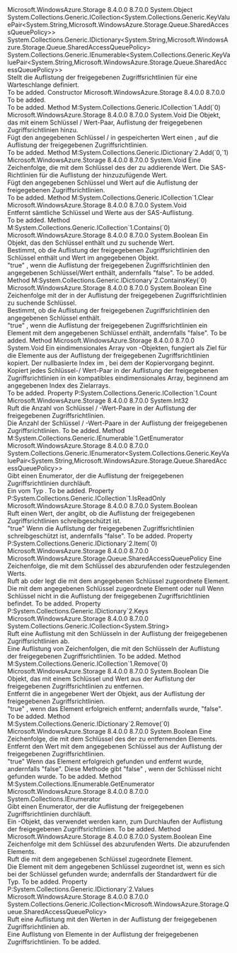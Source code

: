 <Type Name="SharedAccessQueuePolicies" FullName="Microsoft.WindowsAzure.Storage.Queue.SharedAccessQueuePolicies">
  <TypeSignature Language="C#" Value="public sealed class SharedAccessQueuePolicies : System.Collections.Generic.ICollection&lt;System.Collections.Generic.KeyValuePair&lt;string,Microsoft.WindowsAzure.Storage.Queue.SharedAccessQueuePolicy&gt;&gt;, System.Collections.Generic.IDictionary&lt;string,Microsoft.WindowsAzure.Storage.Queue.SharedAccessQueuePolicy&gt;, System.Collections.Generic.IEnumerable&lt;System.Collections.Generic.KeyValuePair&lt;string,Microsoft.WindowsAzure.Storage.Queue.SharedAccessQueuePolicy&gt;&gt;" />
  <TypeSignature Language="ILAsm" Value=".class public auto ansi sealed beforefieldinit SharedAccessQueuePolicies extends System.Object implements class System.Collections.Generic.ICollection`1&lt;valuetype System.Collections.Generic.KeyValuePair`2&lt;string, class Microsoft.WindowsAzure.Storage.Queue.SharedAccessQueuePolicy&gt;&gt;, class System.Collections.Generic.IDictionary`2&lt;string, class Microsoft.WindowsAzure.Storage.Queue.SharedAccessQueuePolicy&gt;, class System.Collections.Generic.IEnumerable`1&lt;valuetype System.Collections.Generic.KeyValuePair`2&lt;string, class Microsoft.WindowsAzure.Storage.Queue.SharedAccessQueuePolicy&gt;&gt;, class System.Collections.IEnumerable" />
  <TypeSignature Language="DocId" Value="T:Microsoft.WindowsAzure.Storage.Queue.SharedAccessQueuePolicies" />
  <TypeSignature Language="VB.NET" Value="Public NotInheritable Class SharedAccessQueuePolicies&#xA;Implements ICollection(Of KeyValuePair(Of String, SharedAccessQueuePolicy)), IDictionary(Of String, SharedAccessQueuePolicy), IEnumerable(Of KeyValuePair(Of String, SharedAccessQueuePolicy))" />
  <TypeSignature Language="F#" Value="type SharedAccessQueuePolicies = class&#xA;    interface IDictionary&lt;string, SharedAccessQueuePolicy&gt;&#xA;    interface ICollection&lt;KeyValuePair&lt;string, SharedAccessQueuePolicy&gt;&gt;&#xA;    interface seq&lt;KeyValuePair&lt;string, SharedAccessQueuePolicy&gt;&gt;&#xA;    interface IEnumerable" />
  <AssemblyInfo>
    <AssemblyName>Microsoft.WindowsAzure.Storage</AssemblyName>
    <AssemblyVersion>8.4.0.0</AssemblyVersion>
    <AssemblyVersion>8.7.0.0</AssemblyVersion>
  </AssemblyInfo>
  <Base>
    <BaseTypeName>System.Object</BaseTypeName>
  </Base>
  <Interfaces>
    <Interface>
      <InterfaceName>System.Collections.Generic.ICollection&lt;System.Collections.Generic.KeyValuePair&lt;System.String,Microsoft.WindowsAzure.Storage.Queue.SharedAccessQueuePolicy&gt;&gt;</InterfaceName>
    </Interface>
    <Interface>
      <InterfaceName>System.Collections.Generic.IDictionary&lt;System.String,Microsoft.WindowsAzure.Storage.Queue.SharedAccessQueuePolicy&gt;</InterfaceName>
    </Interface>
    <Interface>
      <InterfaceName>System.Collections.Generic.IEnumerable&lt;System.Collections.Generic.KeyValuePair&lt;System.String,Microsoft.WindowsAzure.Storage.Queue.SharedAccessQueuePolicy&gt;&gt;</InterfaceName>
    </Interface>
  </Interfaces>
  <Docs>
    <summary>
            Stellt die Auflistung der freigegebenen Zugriffsrichtlinien für eine Warteschlange definiert.
            </summary>
    <remarks>To be added.</remarks>
  </Docs>
  <Members>
    <Member MemberName=".ctor">
      <MemberSignature Language="C#" Value="public SharedAccessQueuePolicies ();" />
      <MemberSignature Language="ILAsm" Value=".method public hidebysig specialname rtspecialname instance void .ctor() cil managed" />
      <MemberSignature Language="DocId" Value="M:Microsoft.WindowsAzure.Storage.Queue.SharedAccessQueuePolicies.#ctor" />
      <MemberSignature Language="VB.NET" Value="Public Sub New ()" />
      <MemberType>Constructor</MemberType>
      <AssemblyInfo>
        <AssemblyName>Microsoft.WindowsAzure.Storage</AssemblyName>
        <AssemblyVersion>8.4.0.0</AssemblyVersion>
        <AssemblyVersion>8.7.0.0</AssemblyVersion>
      </AssemblyInfo>
      <Parameters />
      <Docs>
        <summary>To be added.</summary>
        <remarks>To be added.</remarks>
      </Docs>
    </Member>
    <Member MemberName="Add">
      <MemberSignature Language="C#" Value="public void Add (System.Collections.Generic.KeyValuePair&lt;string,Microsoft.WindowsAzure.Storage.Queue.SharedAccessQueuePolicy&gt; item);" />
      <MemberSignature Language="ILAsm" Value=".method public hidebysig newslot virtual instance void Add(valuetype System.Collections.Generic.KeyValuePair`2&lt;string, class Microsoft.WindowsAzure.Storage.Queue.SharedAccessQueuePolicy&gt; item) cil managed" />
      <MemberSignature Language="DocId" Value="M:Microsoft.WindowsAzure.Storage.Queue.SharedAccessQueuePolicies.Add(System.Collections.Generic.KeyValuePair{System.String,Microsoft.WindowsAzure.Storage.Queue.SharedAccessQueuePolicy})" />
      <MemberSignature Language="VB.NET" Value="Public Sub Add (item As KeyValuePair(Of String, SharedAccessQueuePolicy))" />
      <MemberSignature Language="F#" Value="abstract member Add : System.Collections.Generic.KeyValuePair&lt;string, Microsoft.WindowsAzure.Storage.Queue.SharedAccessQueuePolicy&gt; -&gt; unit&#xA;override this.Add : System.Collections.Generic.KeyValuePair&lt;string, Microsoft.WindowsAzure.Storage.Queue.SharedAccessQueuePolicy&gt; -&gt; unit" Usage="sharedAccessQueuePolicies.Add item" />
      <MemberType>Method</MemberType>
      <Implements>
        <InterfaceMember>M:System.Collections.Generic.ICollection`1.Add(`0)</InterfaceMember>
      </Implements>
      <AssemblyInfo>
        <AssemblyName>Microsoft.WindowsAzure.Storage</AssemblyName>
        <AssemblyVersion>8.4.0.0</AssemblyVersion>
        <AssemblyVersion>8.7.0.0</AssemblyVersion>
      </AssemblyInfo>
      <ReturnValue>
        <ReturnType>System.Void</ReturnType>
      </ReturnValue>
      <Parameters>
        <Parameter Name="item" Type="System.Collections.Generic.KeyValuePair&lt;System.String,Microsoft.WindowsAzure.Storage.Queue.SharedAccessQueuePolicy&gt;" />
      </Parameters>
      <Docs>
        <param name="item">Die <see cref="T:System.Collections.Generic.KeyValuePair`2" /> Objekt, das mit einem Schlüssel /<see cref="T:Microsoft.WindowsAzure.Storage.Queue.SharedAccessQueuePolicy" /> Wert-Paar, Auflistung der freigegebenen Zugriffsrichtlinien hinzu.</param>
        <summary>
            Fügt den angegebenen Schlüssel /<see cref="T:Microsoft.WindowsAzure.Storage.Queue.SharedAccessQueuePolicy" /> in gespeicherten Wert einen <see cref="T:System.Collections.Generic.KeyValuePair`2" />, auf die Auflistung der freigegebenen Zugriffsrichtlinien.
            </summary>
        <remarks>To be added.</remarks>
      </Docs>
    </Member>
    <Member MemberName="Add">
      <MemberSignature Language="C#" Value="public void Add (string key, Microsoft.WindowsAzure.Storage.Queue.SharedAccessQueuePolicy value);" />
      <MemberSignature Language="ILAsm" Value=".method public hidebysig newslot virtual instance void Add(string key, class Microsoft.WindowsAzure.Storage.Queue.SharedAccessQueuePolicy value) cil managed" />
      <MemberSignature Language="DocId" Value="M:Microsoft.WindowsAzure.Storage.Queue.SharedAccessQueuePolicies.Add(System.String,Microsoft.WindowsAzure.Storage.Queue.SharedAccessQueuePolicy)" />
      <MemberSignature Language="VB.NET" Value="Public Sub Add (key As String, value As SharedAccessQueuePolicy)" />
      <MemberSignature Language="F#" Value="abstract member Add : string * Microsoft.WindowsAzure.Storage.Queue.SharedAccessQueuePolicy -&gt; unit&#xA;override this.Add : string * Microsoft.WindowsAzure.Storage.Queue.SharedAccessQueuePolicy -&gt; unit" Usage="sharedAccessQueuePolicies.Add (key, value)" />
      <MemberType>Method</MemberType>
      <Implements>
        <InterfaceMember>M:System.Collections.Generic.IDictionary`2.Add(`0,`1)</InterfaceMember>
      </Implements>
      <AssemblyInfo>
        <AssemblyName>Microsoft.WindowsAzure.Storage</AssemblyName>
        <AssemblyVersion>8.4.0.0</AssemblyVersion>
        <AssemblyVersion>8.7.0.0</AssemblyVersion>
      </AssemblyInfo>
      <ReturnValue>
        <ReturnType>System.Void</ReturnType>
      </ReturnValue>
      <Parameters>
        <Parameter Name="key" Type="System.String" />
        <Parameter Name="value" Type="Microsoft.WindowsAzure.Storage.Queue.SharedAccessQueuePolicy" />
      </Parameters>
      <Docs>
        <param name="key">Eine Zeichenfolge, die mit dem Schlüssel des der <see cref="T:Microsoft.WindowsAzure.Storage.Queue.SharedAccessQueuePolicy" /> zu addierende Wert.</param>
        <param name="value">Die <see cref="T:Microsoft.WindowsAzure.Storage.Queue.SharedAccessQueuePolicy" /> SAS-Richtlinien für die Auflistung der hinzuzufügende Wert.</param>
        <summary>
            Fügt den angegebenen Schlüssel und <see cref="T:Microsoft.WindowsAzure.Storage.Queue.SharedAccessQueuePolicy" /> Wert auf die Auflistung der freigegebenen Zugriffsrichtlinien.
            </summary>
        <remarks>To be added.</remarks>
      </Docs>
    </Member>
    <Member MemberName="Clear">
      <MemberSignature Language="C#" Value="public void Clear ();" />
      <MemberSignature Language="ILAsm" Value=".method public hidebysig newslot virtual instance void Clear() cil managed" />
      <MemberSignature Language="DocId" Value="M:Microsoft.WindowsAzure.Storage.Queue.SharedAccessQueuePolicies.Clear" />
      <MemberSignature Language="VB.NET" Value="Public Sub Clear ()" />
      <MemberSignature Language="F#" Value="abstract member Clear : unit -&gt; unit&#xA;override this.Clear : unit -&gt; unit" Usage="sharedAccessQueuePolicies.Clear " />
      <MemberType>Method</MemberType>
      <Implements>
        <InterfaceMember>M:System.Collections.Generic.ICollection`1.Clear</InterfaceMember>
      </Implements>
      <AssemblyInfo>
        <AssemblyName>Microsoft.WindowsAzure.Storage</AssemblyName>
        <AssemblyVersion>8.4.0.0</AssemblyVersion>
        <AssemblyVersion>8.7.0.0</AssemblyVersion>
      </AssemblyInfo>
      <ReturnValue>
        <ReturnType>System.Void</ReturnType>
      </ReturnValue>
      <Parameters />
      <Docs>
        <summary>
            Entfernt sämtliche Schlüssel und <see cref="T:Microsoft.WindowsAzure.Storage.Queue.SharedAccessQueuePolicy" /> Werte aus der SAS-Auflistung.
            </summary>
        <remarks>To be added.</remarks>
      </Docs>
    </Member>
    <Member MemberName="Contains">
      <MemberSignature Language="C#" Value="public bool Contains (System.Collections.Generic.KeyValuePair&lt;string,Microsoft.WindowsAzure.Storage.Queue.SharedAccessQueuePolicy&gt; item);" />
      <MemberSignature Language="ILAsm" Value=".method public hidebysig newslot virtual instance bool Contains(valuetype System.Collections.Generic.KeyValuePair`2&lt;string, class Microsoft.WindowsAzure.Storage.Queue.SharedAccessQueuePolicy&gt; item) cil managed" />
      <MemberSignature Language="DocId" Value="M:Microsoft.WindowsAzure.Storage.Queue.SharedAccessQueuePolicies.Contains(System.Collections.Generic.KeyValuePair{System.String,Microsoft.WindowsAzure.Storage.Queue.SharedAccessQueuePolicy})" />
      <MemberSignature Language="VB.NET" Value="Public Function Contains (item As KeyValuePair(Of String, SharedAccessQueuePolicy)) As Boolean" />
      <MemberSignature Language="F#" Value="abstract member Contains : System.Collections.Generic.KeyValuePair&lt;string, Microsoft.WindowsAzure.Storage.Queue.SharedAccessQueuePolicy&gt; -&gt; bool&#xA;override this.Contains : System.Collections.Generic.KeyValuePair&lt;string, Microsoft.WindowsAzure.Storage.Queue.SharedAccessQueuePolicy&gt; -&gt; bool" Usage="sharedAccessQueuePolicies.Contains item" />
      <MemberType>Method</MemberType>
      <Implements>
        <InterfaceMember>M:System.Collections.Generic.ICollection`1.Contains(`0)</InterfaceMember>
      </Implements>
      <AssemblyInfo>
        <AssemblyName>Microsoft.WindowsAzure.Storage</AssemblyName>
        <AssemblyVersion>8.4.0.0</AssemblyVersion>
        <AssemblyVersion>8.7.0.0</AssemblyVersion>
      </AssemblyInfo>
      <ReturnValue>
        <ReturnType>System.Boolean</ReturnType>
      </ReturnValue>
      <Parameters>
        <Parameter Name="item" Type="System.Collections.Generic.KeyValuePair&lt;System.String,Microsoft.WindowsAzure.Storage.Queue.SharedAccessQueuePolicy&gt;" />
      </Parameters>
      <Docs>
        <param name="item">Ein <see cref="T:System.Collections.Generic.KeyValuePair`2" /> Objekt, das den Schlüssel enthält und <see cref="T:Microsoft.WindowsAzure.Storage.Queue.SharedAccessQueuePolicy" /> zu suchende Wert.</param>
        <summary>
            Bestimmt, ob die Auflistung der freigegebenen Zugriffsrichtlinien den Schlüssel enthält und <see cref="T:Microsoft.WindowsAzure.Storage.Queue.SharedAccessQueuePolicy" /> Wert im angegebenen <see cref="T:System.Collections.Generic.KeyValuePair`2" /> Objekt.
            </summary>
        <returns>
          <c>"true"</c> , wenn die Auflistung der freigegebenen Zugriffsrichtlinien den angegebenen Schlüssel/Wert enthält, andernfalls <c>"false"</c>.</returns>
        <remarks>To be added.</remarks>
      </Docs>
    </Member>
    <Member MemberName="ContainsKey">
      <MemberSignature Language="C#" Value="public bool ContainsKey (string key);" />
      <MemberSignature Language="ILAsm" Value=".method public hidebysig newslot virtual instance bool ContainsKey(string key) cil managed" />
      <MemberSignature Language="DocId" Value="M:Microsoft.WindowsAzure.Storage.Queue.SharedAccessQueuePolicies.ContainsKey(System.String)" />
      <MemberSignature Language="VB.NET" Value="Public Function ContainsKey (key As String) As Boolean" />
      <MemberSignature Language="F#" Value="abstract member ContainsKey : string -&gt; bool&#xA;override this.ContainsKey : string -&gt; bool" Usage="sharedAccessQueuePolicies.ContainsKey key" />
      <MemberType>Method</MemberType>
      <Implements>
        <InterfaceMember>M:System.Collections.Generic.IDictionary`2.ContainsKey(`0)</InterfaceMember>
      </Implements>
      <AssemblyInfo>
        <AssemblyName>Microsoft.WindowsAzure.Storage</AssemblyName>
        <AssemblyVersion>8.4.0.0</AssemblyVersion>
        <AssemblyVersion>8.7.0.0</AssemblyVersion>
      </AssemblyInfo>
      <ReturnValue>
        <ReturnType>System.Boolean</ReturnType>
      </ReturnValue>
      <Parameters>
        <Parameter Name="key" Type="System.String" />
      </Parameters>
      <Docs>
        <param name="key">Eine Zeichenfolge mit der in der Auflistung der freigegebenen Zugriffsrichtlinien zu suchende Schlüssel.</param>
        <summary>
            Bestimmt, ob die Auflistung der freigegebenen Zugriffsrichtlinien den angegebenen Schlüssel enthält.
            </summary>
        <returns>
          <c>"true"</c> , wenn die Auflistung der freigegebenen Zugriffsrichtlinien ein Element mit dem angegebenen Schlüssel enthält, andernfalls <c>"false"</c>.</returns>
        <remarks>To be added.</remarks>
      </Docs>
    </Member>
    <Member MemberName="CopyTo">
      <MemberSignature Language="C#" Value="public void CopyTo (System.Collections.Generic.KeyValuePair&lt;string,Microsoft.WindowsAzure.Storage.Queue.SharedAccessQueuePolicy&gt;[] array, int arrayIndex);" />
      <MemberSignature Language="ILAsm" Value=".method public hidebysig newslot virtual instance void CopyTo(valuetype System.Collections.Generic.KeyValuePair`2&lt;string, class Microsoft.WindowsAzure.Storage.Queue.SharedAccessQueuePolicy&gt;[] array, int32 arrayIndex) cil managed" />
      <MemberSignature Language="DocId" Value="M:Microsoft.WindowsAzure.Storage.Queue.SharedAccessQueuePolicies.CopyTo(System.Collections.Generic.KeyValuePair{System.String,Microsoft.WindowsAzure.Storage.Queue.SharedAccessQueuePolicy}[],System.Int32)" />
      <MemberSignature Language="VB.NET" Value="Public Sub CopyTo (array As KeyValuePair(Of String, SharedAccessQueuePolicy)(), arrayIndex As Integer)" />
      <MemberSignature Language="F#" Value="abstract member CopyTo : System.Collections.Generic.KeyValuePair&lt;string, Microsoft.WindowsAzure.Storage.Queue.SharedAccessQueuePolicy&gt;[] * int -&gt; unit&#xA;override this.CopyTo : System.Collections.Generic.KeyValuePair&lt;string, Microsoft.WindowsAzure.Storage.Queue.SharedAccessQueuePolicy&gt;[] * int -&gt; unit" Usage="sharedAccessQueuePolicies.CopyTo (array, arrayIndex)" />
      <MemberType>Method</MemberType>
      <AssemblyInfo>
        <AssemblyName>Microsoft.WindowsAzure.Storage</AssemblyName>
        <AssemblyVersion>8.4.0.0</AssemblyVersion>
        <AssemblyVersion>8.7.0.0</AssemblyVersion>
      </AssemblyInfo>
      <ReturnValue>
        <ReturnType>System.Void</ReturnType>
      </ReturnValue>
      <Parameters>
        <Parameter Name="array" Type="System.Collections.Generic.KeyValuePair&lt;System.String,Microsoft.WindowsAzure.Storage.Queue.SharedAccessQueuePolicy&gt;[]" />
        <Parameter Name="arrayIndex" Type="System.Int32" />
      </Parameters>
      <Docs>
        <param name="array">Ein eindimensionales Array von <see cref="T:Microsoft.WindowsAzure.Storage.Queue.SharedAccessQueuePolicy" /> -Objekten, fungiert als Ziel für die Elemente aus der Auflistung der freigegebenen Zugriffsrichtlinien kopiert.</param>
        <param name="arrayIndex">Der nullbasierte Index im <paramref name="array" />, bei dem der Kopiervorgang beginnt.</param>
        <summary>
            Kopiert jedes Schlüssel-/<see cref="T:Microsoft.WindowsAzure.Storage.Queue.SharedAccessQueuePolicy" /> Wert-Paar in der Auflistung der freigegebenen Zugriffsrichtlinien in ein kompatibles eindimensionales Array, beginnend am angegebenen Index des Zielarrays.
            </summary>
        <remarks>To be added.</remarks>
      </Docs>
    </Member>
    <Member MemberName="Count">
      <MemberSignature Language="C#" Value="public int Count { get; }" />
      <MemberSignature Language="ILAsm" Value=".property instance int32 Count" />
      <MemberSignature Language="DocId" Value="P:Microsoft.WindowsAzure.Storage.Queue.SharedAccessQueuePolicies.Count" />
      <MemberSignature Language="VB.NET" Value="Public ReadOnly Property Count As Integer" />
      <MemberSignature Language="F#" Value="member this.Count : int" Usage="Microsoft.WindowsAzure.Storage.Queue.SharedAccessQueuePolicies.Count" />
      <MemberType>Property</MemberType>
      <Implements>
        <InterfaceMember>P:System.Collections.Generic.ICollection`1.Count</InterfaceMember>
      </Implements>
      <AssemblyInfo>
        <AssemblyName>Microsoft.WindowsAzure.Storage</AssemblyName>
        <AssemblyVersion>8.4.0.0</AssemblyVersion>
        <AssemblyVersion>8.7.0.0</AssemblyVersion>
      </AssemblyInfo>
      <ReturnValue>
        <ReturnType>System.Int32</ReturnType>
      </ReturnValue>
      <Docs>
        <summary>
            Ruft die Anzahl von Schlüssel /<see cref="T:Microsoft.WindowsAzure.Storage.Queue.SharedAccessQueuePolicy" /> -Wert-Paare in der Auflistung der freigegebenen Zugriffsrichtlinien.
            </summary>
        <value>Die Anzahl der Schlüssel /<see cref="T:Microsoft.WindowsAzure.Storage.Queue.SharedAccessQueuePolicy" /> -Wert-Paare in der Auflistung der freigegebenen Zugriffsrichtlinien.</value>
        <remarks>To be added.</remarks>
      </Docs>
    </Member>
    <Member MemberName="GetEnumerator">
      <MemberSignature Language="C#" Value="public System.Collections.Generic.IEnumerator&lt;System.Collections.Generic.KeyValuePair&lt;string,Microsoft.WindowsAzure.Storage.Queue.SharedAccessQueuePolicy&gt;&gt; GetEnumerator ();" />
      <MemberSignature Language="ILAsm" Value=".method public hidebysig newslot virtual instance class System.Collections.Generic.IEnumerator`1&lt;valuetype System.Collections.Generic.KeyValuePair`2&lt;string, class Microsoft.WindowsAzure.Storage.Queue.SharedAccessQueuePolicy&gt;&gt; GetEnumerator() cil managed" />
      <MemberSignature Language="DocId" Value="M:Microsoft.WindowsAzure.Storage.Queue.SharedAccessQueuePolicies.GetEnumerator" />
      <MemberSignature Language="VB.NET" Value="Public Function GetEnumerator () As IEnumerator(Of KeyValuePair(Of String, SharedAccessQueuePolicy))" />
      <MemberSignature Language="F#" Value="abstract member GetEnumerator : unit -&gt; System.Collections.Generic.IEnumerator&lt;System.Collections.Generic.KeyValuePair&lt;string, Microsoft.WindowsAzure.Storage.Queue.SharedAccessQueuePolicy&gt;&gt;&#xA;override this.GetEnumerator : unit -&gt; System.Collections.Generic.IEnumerator&lt;System.Collections.Generic.KeyValuePair&lt;string, Microsoft.WindowsAzure.Storage.Queue.SharedAccessQueuePolicy&gt;&gt;" Usage="sharedAccessQueuePolicies.GetEnumerator " />
      <MemberType>Method</MemberType>
      <Implements>
        <InterfaceMember>M:System.Collections.Generic.IEnumerable`1.GetEnumerator</InterfaceMember>
      </Implements>
      <AssemblyInfo>
        <AssemblyName>Microsoft.WindowsAzure.Storage</AssemblyName>
        <AssemblyVersion>8.4.0.0</AssemblyVersion>
        <AssemblyVersion>8.7.0.0</AssemblyVersion>
      </AssemblyInfo>
      <ReturnValue>
        <ReturnType>System.Collections.Generic.IEnumerator&lt;System.Collections.Generic.KeyValuePair&lt;System.String,Microsoft.WindowsAzure.Storage.Queue.SharedAccessQueuePolicy&gt;&gt;</ReturnType>
      </ReturnValue>
      <Parameters />
      <Docs>
        <summary>
            Gibt einen Enumerator, der die Auflistung der freigegebenen Zugriffsrichtlinien durchläuft.
            </summary>
        <returns>Ein <see cref="T:System.Collections.Generic.IEnumerator`1" /> vom Typ <see cref="T:System.Collections.Generic.KeyValuePair`2" />.</returns>
        <remarks>To be added.</remarks>
      </Docs>
    </Member>
    <Member MemberName="IsReadOnly">
      <MemberSignature Language="C#" Value="public bool IsReadOnly { get; }" />
      <MemberSignature Language="ILAsm" Value=".property instance bool IsReadOnly" />
      <MemberSignature Language="DocId" Value="P:Microsoft.WindowsAzure.Storage.Queue.SharedAccessQueuePolicies.IsReadOnly" />
      <MemberSignature Language="VB.NET" Value="Public ReadOnly Property IsReadOnly As Boolean" />
      <MemberSignature Language="F#" Value="member this.IsReadOnly : bool" Usage="Microsoft.WindowsAzure.Storage.Queue.SharedAccessQueuePolicies.IsReadOnly" />
      <MemberType>Property</MemberType>
      <Implements>
        <InterfaceMember>P:System.Collections.Generic.ICollection`1.IsReadOnly</InterfaceMember>
      </Implements>
      <AssemblyInfo>
        <AssemblyName>Microsoft.WindowsAzure.Storage</AssemblyName>
        <AssemblyVersion>8.4.0.0</AssemblyVersion>
        <AssemblyVersion>8.7.0.0</AssemblyVersion>
      </AssemblyInfo>
      <ReturnValue>
        <ReturnType>System.Boolean</ReturnType>
      </ReturnValue>
      <Docs>
        <summary>
            Ruft einen Wert, der angibt, ob die Auflistung der freigegebenen Zugriffsrichtlinien schreibgeschützt ist. 
            </summary>
        <value>
          <c>"true"</c> Wenn die Auflistung der freigegebenen Zugriffsrichtlinien schreibgeschützt ist, andernfalls <c>"false"</c>.</value>
        <remarks>To be added.</remarks>
      </Docs>
    </Member>
    <Member MemberName="Item">
      <MemberSignature Language="C#" Value="public Microsoft.WindowsAzure.Storage.Queue.SharedAccessQueuePolicy this[string key] { get; set; }" />
      <MemberSignature Language="ILAsm" Value=".property instance class Microsoft.WindowsAzure.Storage.Queue.SharedAccessQueuePolicy Item(string)" />
      <MemberSignature Language="DocId" Value="P:Microsoft.WindowsAzure.Storage.Queue.SharedAccessQueuePolicies.Item(System.String)" />
      <MemberSignature Language="VB.NET" Value="Default Public Property Item(key As String) As SharedAccessQueuePolicy" />
      <MemberSignature Language="F#" Value="member this.Item(string) : Microsoft.WindowsAzure.Storage.Queue.SharedAccessQueuePolicy with get, set" Usage="Microsoft.WindowsAzure.Storage.Queue.SharedAccessQueuePolicies.Item" />
      <MemberType>Property</MemberType>
      <Implements>
        <InterfaceMember>P:System.Collections.Generic.IDictionary`2.Item(`0)</InterfaceMember>
      </Implements>
      <AssemblyInfo>
        <AssemblyName>Microsoft.WindowsAzure.Storage</AssemblyName>
        <AssemblyVersion>8.4.0.0</AssemblyVersion>
        <AssemblyVersion>8.7.0.0</AssemblyVersion>
      </AssemblyInfo>
      <ReturnValue>
        <ReturnType>Microsoft.WindowsAzure.Storage.Queue.SharedAccessQueuePolicy</ReturnType>
      </ReturnValue>
      <Parameters>
        <Parameter Name="key" Type="System.String" />
      </Parameters>
      <Docs>
        <param name="key">Eine Zeichenfolge, die mit dem Schlüssel des abzurufenden oder festzulegenden Werts.</param>
        <summary>
            Ruft ab oder legt die <see cref="T:Microsoft.WindowsAzure.Storage.Queue.SharedAccessQueuePolicy" /> mit dem angegebenen Schlüssel zugeordnete Element.
            </summary>
        <value>Die <see cref="T:Microsoft.WindowsAzure.Storage.Queue.SharedAccessQueuePolicy" /> mit dem angegebenen Schlüssel zugeordnete Element oder <c>null</c> Wenn Schlüssel nicht in die Auflistung der freigegebenen Zugriffsrichtlinien befindet.</value>
        <remarks>To be added.</remarks>
      </Docs>
    </Member>
    <Member MemberName="Keys">
      <MemberSignature Language="C#" Value="public System.Collections.Generic.ICollection&lt;string&gt; Keys { get; }" />
      <MemberSignature Language="ILAsm" Value=".property instance class System.Collections.Generic.ICollection`1&lt;string&gt; Keys" />
      <MemberSignature Language="DocId" Value="P:Microsoft.WindowsAzure.Storage.Queue.SharedAccessQueuePolicies.Keys" />
      <MemberSignature Language="VB.NET" Value="Public ReadOnly Property Keys As ICollection(Of String)" />
      <MemberSignature Language="F#" Value="member this.Keys : System.Collections.Generic.ICollection&lt;string&gt;" Usage="Microsoft.WindowsAzure.Storage.Queue.SharedAccessQueuePolicies.Keys" />
      <MemberType>Property</MemberType>
      <Implements>
        <InterfaceMember>P:System.Collections.Generic.IDictionary`2.Keys</InterfaceMember>
      </Implements>
      <AssemblyInfo>
        <AssemblyName>Microsoft.WindowsAzure.Storage</AssemblyName>
        <AssemblyVersion>8.4.0.0</AssemblyVersion>
        <AssemblyVersion>8.7.0.0</AssemblyVersion>
      </AssemblyInfo>
      <ReturnValue>
        <ReturnType>System.Collections.Generic.ICollection&lt;System.String&gt;</ReturnType>
      </ReturnValue>
      <Docs>
        <summary>
            Ruft eine Auflistung mit den Schlüsseln in der Auflistung der freigegebenen Zugriffsrichtlinien ab.
            </summary>
        <value>Eine Auflistung von Zeichenfolgen, die mit den Schlüsseln der Auflistung der freigegebenen Zugriffsrichtlinien.</value>
        <remarks>To be added.</remarks>
      </Docs>
    </Member>
    <Member MemberName="Remove">
      <MemberSignature Language="C#" Value="public bool Remove (System.Collections.Generic.KeyValuePair&lt;string,Microsoft.WindowsAzure.Storage.Queue.SharedAccessQueuePolicy&gt; item);" />
      <MemberSignature Language="ILAsm" Value=".method public hidebysig newslot virtual instance bool Remove(valuetype System.Collections.Generic.KeyValuePair`2&lt;string, class Microsoft.WindowsAzure.Storage.Queue.SharedAccessQueuePolicy&gt; item) cil managed" />
      <MemberSignature Language="DocId" Value="M:Microsoft.WindowsAzure.Storage.Queue.SharedAccessQueuePolicies.Remove(System.Collections.Generic.KeyValuePair{System.String,Microsoft.WindowsAzure.Storage.Queue.SharedAccessQueuePolicy})" />
      <MemberSignature Language="VB.NET" Value="Public Function Remove (item As KeyValuePair(Of String, SharedAccessQueuePolicy)) As Boolean" />
      <MemberSignature Language="F#" Value="abstract member Remove : System.Collections.Generic.KeyValuePair&lt;string, Microsoft.WindowsAzure.Storage.Queue.SharedAccessQueuePolicy&gt; -&gt; bool&#xA;override this.Remove : System.Collections.Generic.KeyValuePair&lt;string, Microsoft.WindowsAzure.Storage.Queue.SharedAccessQueuePolicy&gt; -&gt; bool" Usage="sharedAccessQueuePolicies.Remove item" />
      <MemberType>Method</MemberType>
      <Implements>
        <InterfaceMember>M:System.Collections.Generic.ICollection`1.Remove(`0)</InterfaceMember>
      </Implements>
      <AssemblyInfo>
        <AssemblyName>Microsoft.WindowsAzure.Storage</AssemblyName>
        <AssemblyVersion>8.4.0.0</AssemblyVersion>
        <AssemblyVersion>8.7.0.0</AssemblyVersion>
      </AssemblyInfo>
      <ReturnValue>
        <ReturnType>System.Boolean</ReturnType>
      </ReturnValue>
      <Parameters>
        <Parameter Name="item" Type="System.Collections.Generic.KeyValuePair&lt;System.String,Microsoft.WindowsAzure.Storage.Queue.SharedAccessQueuePolicy&gt;" />
      </Parameters>
      <Docs>
        <param name="item">Die <see cref="T:System.Collections.Generic.KeyValuePair`2" /> Objekt, das mit einem Schlüssel und <see cref="T:Microsoft.WindowsAzure.Storage.Queue.SharedAccessQueuePolicy" /> Wert aus der Auflistung der freigegebenen Zugriffsrichtlinien zu entfernen.</param>
        <summary>
            Entfernt die <see cref="T:Microsoft.WindowsAzure.Storage.Queue.SharedAccessQueuePolicy" /> in angegebener Wert der <see cref="T:System.Collections.Generic.KeyValuePair`2" /> Objekt, aus der Auflistung der freigegebenen Zugriffsrichtlinien.
            </summary>
        <returns>
          <c>"true"</c> , wenn das Element erfolgreich entfernt; andernfalls wurde, <c>"false"</c>.</returns>
        <remarks>To be added.</remarks>
      </Docs>
    </Member>
    <Member MemberName="Remove">
      <MemberSignature Language="C#" Value="public bool Remove (string key);" />
      <MemberSignature Language="ILAsm" Value=".method public hidebysig newslot virtual instance bool Remove(string key) cil managed" />
      <MemberSignature Language="DocId" Value="M:Microsoft.WindowsAzure.Storage.Queue.SharedAccessQueuePolicies.Remove(System.String)" />
      <MemberSignature Language="VB.NET" Value="Public Function Remove (key As String) As Boolean" />
      <MemberSignature Language="F#" Value="abstract member Remove : string -&gt; bool&#xA;override this.Remove : string -&gt; bool" Usage="sharedAccessQueuePolicies.Remove key" />
      <MemberType>Method</MemberType>
      <Implements>
        <InterfaceMember>M:System.Collections.Generic.IDictionary`2.Remove(`0)</InterfaceMember>
      </Implements>
      <AssemblyInfo>
        <AssemblyName>Microsoft.WindowsAzure.Storage</AssemblyName>
        <AssemblyVersion>8.4.0.0</AssemblyVersion>
        <AssemblyVersion>8.7.0.0</AssemblyVersion>
      </AssemblyInfo>
      <ReturnValue>
        <ReturnType>System.Boolean</ReturnType>
      </ReturnValue>
      <Parameters>
        <Parameter Name="key" Type="System.String" />
      </Parameters>
      <Docs>
        <param name="key">Eine Zeichenfolge, die mit dem Schlüssel des der <see cref="T:Microsoft.WindowsAzure.Storage.Queue.SharedAccessQueuePolicy" /> zu entfernenden Elements.</param>
        <summary>
            Entfernt den Wert mit dem angegebenen Schlüssel aus der Auflistung der freigegebenen Zugriffsrichtlinien.
            </summary>
        <returns>
          <c>"true"</c> Wenn das Element erfolgreich gefunden und entfernt wurde, andernfalls <c>"false"</c>. Diese Methode gibt <c>"false"</c> , wenn der Schlüssel nicht gefunden wurde.</returns>
        <remarks>To be added.</remarks>
      </Docs>
    </Member>
    <Member MemberName="System.Collections.IEnumerable.GetEnumerator">
      <MemberSignature Language="C#" Value="System.Collections.IEnumerator IEnumerable.GetEnumerator ();" />
      <MemberSignature Language="ILAsm" Value=".method hidebysig newslot virtual instance class System.Collections.IEnumerator System.Collections.IEnumerable.GetEnumerator() cil managed" />
      <MemberSignature Language="DocId" Value="M:Microsoft.WindowsAzure.Storage.Queue.SharedAccessQueuePolicies.System#Collections#IEnumerable#GetEnumerator" />
      <MemberSignature Language="VB.NET" Value="Function GetEnumerator () As IEnumerator Implements IEnumerable.GetEnumerator" />
      <MemberType>Method</MemberType>
      <Implements>
        <InterfaceMember>M:System.Collections.IEnumerable.GetEnumerator</InterfaceMember>
      </Implements>
      <AssemblyInfo>
        <AssemblyName>Microsoft.WindowsAzure.Storage</AssemblyName>
        <AssemblyVersion>8.4.0.0</AssemblyVersion>
        <AssemblyVersion>8.7.0.0</AssemblyVersion>
      </AssemblyInfo>
      <ReturnValue>
        <ReturnType>System.Collections.IEnumerator</ReturnType>
      </ReturnValue>
      <Parameters />
      <Docs>
        <summary>
            Gibt einen Enumerator, der die Auflistung der freigegebenen Zugriffsrichtlinien durchläuft.
            </summary>
        <returns>Ein <see cref="T:System.Collections.IEnumerator" /> -Objekt, das verwendet werden kann, zum Durchlaufen der Auflistung der freigegebenen Zugriffsrichtlinien.</returns>
        <remarks>To be added.</remarks>
      </Docs>
    </Member>
    <Member MemberName="TryGetValue">
      <MemberSignature Language="C#" Value="public bool TryGetValue (string key, out Microsoft.WindowsAzure.Storage.Queue.SharedAccessQueuePolicy value);" />
      <MemberSignature Language="ILAsm" Value=".method public hidebysig newslot virtual instance bool TryGetValue(string key, [out] class Microsoft.WindowsAzure.Storage.Queue.SharedAccessQueuePolicy&amp; value) cil managed" />
      <MemberSignature Language="DocId" Value="M:Microsoft.WindowsAzure.Storage.Queue.SharedAccessQueuePolicies.TryGetValue(System.String,Microsoft.WindowsAzure.Storage.Queue.SharedAccessQueuePolicy@)" />
      <MemberSignature Language="VB.NET" Value="Public Function TryGetValue (key As String, ByRef value As SharedAccessQueuePolicy) As Boolean" />
      <MemberSignature Language="F#" Value="abstract member TryGetValue : string *  -&gt; bool&#xA;override this.TryGetValue : string *  -&gt; bool" Usage="sharedAccessQueuePolicies.TryGetValue (key, value)" />
      <MemberType>Method</MemberType>
      <AssemblyInfo>
        <AssemblyName>Microsoft.WindowsAzure.Storage</AssemblyName>
        <AssemblyVersion>8.4.0.0</AssemblyVersion>
        <AssemblyVersion>8.7.0.0</AssemblyVersion>
      </AssemblyInfo>
      <ReturnValue>
        <ReturnType>System.Boolean</ReturnType>
      </ReturnValue>
      <Parameters>
        <Parameter Name="key" Type="System.String" />
        <Parameter Name="value" Type="Microsoft.WindowsAzure.Storage.Queue.SharedAccessQueuePolicy&amp;" RefType="out" />
      </Parameters>
      <Docs>
        <param name="key">Eine Zeichenfolge mit dem Schlüssel des abzurufenden Werts.</param>
        <param name="value">Die <see cref="T:Microsoft.WindowsAzure.Storage.Queue.SharedAccessQueuePolicy" /> abzurufenden Elements.</param>
        <summary>
            Ruft die <see cref="T:Microsoft.WindowsAzure.Storage.Queue.SharedAccessQueuePolicy" /> mit dem angegebenen Schlüssel zugeordnete Element. 
            </summary>
        <returns>Die <see cref="T:Microsoft.WindowsAzure.Storage.Queue.SharedAccessQueuePolicy" /> Element mit dem angegebenen Schlüssel zugeordnet ist, wenn es sich bei der Schlüssel gefunden wurde; andernfalls der Standardwert für die <see cref="T:Microsoft.WindowsAzure.Storage.Queue.SharedAccessQueuePolicy" /> Typ.</returns>
        <remarks>To be added.</remarks>
      </Docs>
    </Member>
    <Member MemberName="Values">
      <MemberSignature Language="C#" Value="public System.Collections.Generic.ICollection&lt;Microsoft.WindowsAzure.Storage.Queue.SharedAccessQueuePolicy&gt; Values { get; }" />
      <MemberSignature Language="ILAsm" Value=".property instance class System.Collections.Generic.ICollection`1&lt;class Microsoft.WindowsAzure.Storage.Queue.SharedAccessQueuePolicy&gt; Values" />
      <MemberSignature Language="DocId" Value="P:Microsoft.WindowsAzure.Storage.Queue.SharedAccessQueuePolicies.Values" />
      <MemberSignature Language="VB.NET" Value="Public ReadOnly Property Values As ICollection(Of SharedAccessQueuePolicy)" />
      <MemberSignature Language="F#" Value="member this.Values : System.Collections.Generic.ICollection&lt;Microsoft.WindowsAzure.Storage.Queue.SharedAccessQueuePolicy&gt;" Usage="Microsoft.WindowsAzure.Storage.Queue.SharedAccessQueuePolicies.Values" />
      <MemberType>Property</MemberType>
      <Implements>
        <InterfaceMember>P:System.Collections.Generic.IDictionary`2.Values</InterfaceMember>
      </Implements>
      <AssemblyInfo>
        <AssemblyName>Microsoft.WindowsAzure.Storage</AssemblyName>
        <AssemblyVersion>8.4.0.0</AssemblyVersion>
        <AssemblyVersion>8.7.0.0</AssemblyVersion>
      </AssemblyInfo>
      <ReturnValue>
        <ReturnType>System.Collections.Generic.ICollection&lt;Microsoft.WindowsAzure.Storage.Queue.SharedAccessQueuePolicy&gt;</ReturnType>
      </ReturnValue>
      <Docs>
        <summary>
            Ruft eine Auflistung mit den Werten in der Auflistung der freigegebenen Zugriffsrichtlinien ab.
            </summary>
        <value>Eine Auflistung von <see cref="T:Microsoft.WindowsAzure.Storage.Queue.SharedAccessQueuePolicy" /> Elemente in der Auflistung der freigegebenen Zugriffsrichtlinien.</value>
        <remarks>To be added.</remarks>
      </Docs>
    </Member>
  </Members>
</Type>
